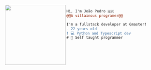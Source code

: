 <img align="left" height="200" src="https://media.giphy.com/media/9uITwFum2zFg9fBHYU/giphy.gif"/>

```diff
Hi, I'm João Pedro 🇧🇷
@@A villainous programer@@

I'm a fullstack developer at Gmaster! 
- 22 years old
! 💻 Python and Typescript dev
# 📖 Self taught programmer
```
